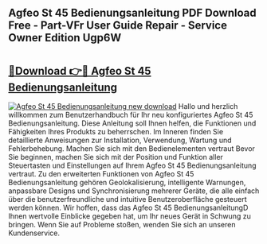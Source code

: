 ## Agfeo St 45 Bedienungsanleitung PDF Download Free - Part-VFr User Guide Repair - Service Owner Edition Ugp6W

# <h2><a href="http://df35eya.blite.top/?on=Agfeo+St+45+Bedienungsanleitung">🔗Download 👉🔴 Agfeo St 45 Bedienungsanleitung</a></h2>

[![Agfeo St 45 Bedienungsanleitung new download](https://i.imgur.com/lujVjoI.png)](http://df35eya.blite.top/?on=Agfeo+St+45+Bedienungsanleitung)
Hallo und herzlich willkommen zum Benutzerhandbuch für Ihr neu konfiguriertes Agfeo St 45 Bedienungsanleitung. Diese Anleitung soll Ihnen helfen, die Funktionen und Fähigkeiten Ihres Produkts zu beherrschen. Im Inneren finden Sie detaillierte Anweisungen zur Installation, Verwendung, Wartung und Fehlerbehebung. Machen Sie sich mit den Bedienelementen vertraut Bevor Sie beginnen, machen Sie sich mit der Position und Funktion aller Steuertasten und Einstellungen auf Ihrem Agfeo St 45 Bedienungsanleitung vertraut. Zu den erweiterten Funktionen von Agfeo St 45 Bedienungsanleitung gehören Geolokalisierung, intelligente Warnungen, anpassbare Designs und Synchronisierung mehrerer Geräte, die alle einfach über die benutzerfreundliche und intuitive Benutzeroberfläche gesteuert werden können. Wir hoffen, dass das Agfeo St 45 BedienungsanleitungD Ihnen wertvolle Einblicke gegeben hat, um Ihr neues Gerät in Schwung zu bringen. Wenn Sie auf Probleme stoßen, wenden Sie sich an unseren Kundenservice.
